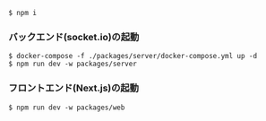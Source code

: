 ```
$ npm i
```

### バックエンド(socket.io)の起動

```
$ docker-compose -f ./packages/server/docker-compose.yml up -d
$ npm run dev -w packages/server
```

### フロントエンド(Next.js)の起動

```
$ npm run dev -w packages/web
```
